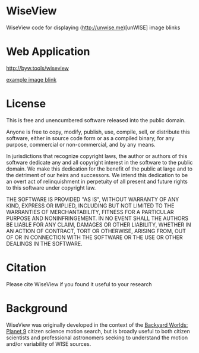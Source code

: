 # WiseView
WiseView code for displaying (http://unwise.me)[unWISE] image blinks

# Web Application
http://byw.tools/wiseview

[example image blink](http://byw.tools/wiseview#ra=133.795140&dec=-7.245150&size=120&band=2&speed=274&trimbright=521.66&linear=1&color=gray&mode=fixed&coadd_mode=time-resolved&zoom=12)

# License
This is free and unencumbered software released into the public domain.

Anyone is free to copy, modify, publish, use, compile, sell, or
distribute this software, either in source code form or as a compiled
binary, for any purpose, commercial or non-commercial, and by any
means.

In jurisdictions that recognize copyright laws, the author or authors
of this software dedicate any and all copyright interest in the
software to the public domain. We make this dedication for the benefit
of the public at large and to the detriment of our heirs and
successors. We intend this dedication to be an overt act of
relinquishment in perpetuity of all present and future rights to this
software under copyright law.

THE SOFTWARE IS PROVIDED "AS IS", WITHOUT WARRANTY OF ANY KIND,
EXPRESS OR IMPLIED, INCLUDING BUT NOT LIMITED TO THE WARRANTIES OF
MERCHANTABILITY, FITNESS FOR A PARTICULAR PURPOSE AND NONINFRINGEMENT.
IN NO EVENT SHALL THE AUTHORS BE LIABLE FOR ANY CLAIM, DAMAGES OR
OTHER LIABILITY, WHETHER IN AN ACTION OF CONTRACT, TORT OR OTHERWISE,
ARISING FROM, OUT OF OR IN CONNECTION WITH THE SOFTWARE OR THE USE OR
OTHER DEALINGS IN THE SOFTWARE.

# Citation
Please cite WiseView if you found it useful to your research

# Background

WiseView was originally developed in the context of the [Backyard Worlds: Planet 9](http://backyardworlds.org) citizen science motion search, but is broadly useful to both citizen scientists and professional astronomers seeking to understand the motion and/or variability of WISE sources.
